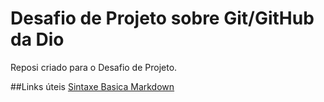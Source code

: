 # Desafio de Projeto sobre Git/GitHub da Dio
Reposi criado para o  Desafio de Projeto.

##Links úteis
[Sintaxe  Basica Markdown](https://markdownguide.org/basic-syntax/)
